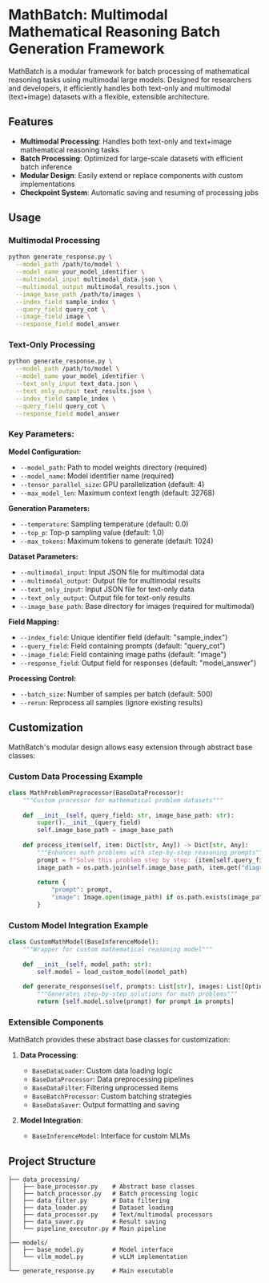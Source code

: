 # MathBatch: Multimodal Mathematical Reasoning Batch Generation Framework

MathBatch is a modular framework for batch processing of mathematical reasoning tasks using multimodal large models. Designed for researchers and developers, it efficiently handles both text-only and multimodal (text+image) datasets with a flexible, extensible architecture.

## Features

- **Multimodal Processing**: Handles both text-only and text+image mathematical reasoning tasks
- **Batch Processing**: Optimized for large-scale datasets with efficient batch inference
- **Modular Design**: Easily extend or replace components with custom implementations
- **Checkpoint System**: Automatic saving and resuming of processing jobs

## Usage

### Multimodal Processing

```bash
python generate_response.py \
  --model_path /path/to/model \
  --model_name your_model_identifier \
  --multimodal_input multimodal_data.json \
  --multimodal_output multimodal_results.json \
  --image_base_path /path/to/images \
  --index_field sample_index \
  --query_field query_cot \
  --image_field image \
  --response_field model_answer
```

### Text-Only Processing

```bash
python generate_response.py \
  --model_path /path/to/model \
  --model_name your_model_identifier \
  --text_only_input text_data.json \
  --text_only_output text_results.json \
  --index_field sample_index \
  --query_field query_cot \
  --response_field model_answer
```

### Key Parameters:

**Model Configuration:**
- `--model_path`: Path to model weights directory (required)
- `--model_name`: Model identifier name (required)
- `--tensor_parallel_size`: GPU parallelization (default: 4)
- `--max_model_len`: Maximum context length (default: 32768)

**Generation Parameters:**
- `--temperature`: Sampling temperature (default: 0.0)
- `--top_p`: Top-p sampling value (default: 1.0)
- `--max_tokens`: Maximum tokens to generate (default: 1024)

**Dataset Parameters:**
- `--multimodal_input`: Input JSON file for multimodal data
- `--multimodal_output`: Output file for multimodal results
- `--text_only_input`: Input JSON file for text-only data
- `--text_only_output`: Output file for text-only results
- `--image_base_path`: Base directory for images (required for multimodal)

**Field Mapping:**
- `--index_field`: Unique identifier field (default: "sample_index")
- `--query_field`: Field containing prompts (default: "query_cot") 
- `--image_field`: Field containing image paths (default: "image")
- `--response_field`: Output field for responses (default: "model_answer")

**Processing Control:**
- `--batch_size`: Number of samples per batch (default: 500)
- `--rerun`: Reprocess all samples (ignore existing results)

## Customization

MathBatch's modular design allows easy extension through abstract base classes:

### Custom Data Processing Example

```python
class MathProblemPreprocessor(BaseDataProcessor):
    """Custom processor for mathematical problem datasets"""
    
    def __init__(self, query_field: str, image_base_path: str):
        super().__init__(query_field)
        self.image_base_path = image_base_path
        
    def process_item(self, item: Dict[str, Any]) -> Dict[str, Any]:
        """Enhances math problems with step-by-step reasoning prompts"""
        prompt = f"Solve this problem step by step: {item[self.query_field]}"
        image_path = os.path.join(self.image_base_path, item.get("diagram", ""))
        
        return {
            "prompt": prompt,
            "image": Image.open(image_path) if os.path.exists(image_path) else None
        }
```

### Custom Model Integration Example

```python
class CustomMathModel(BaseInferenceModel):
    """Wrapper for custom mathematical reasoning model"""
    
    def __init__(self, model_path: str):
        self.model = load_custom_model(model_path)
        
    def generate_responses(self, prompts: List[str], images: List[Optional[Image.Image]]) -> List[str]:
        """Generates step-by-step solutions for math problems"""
        return [self.model.solve(prompt) for prompt in prompts]
```

### Extensible Components

MathBatch provides these abstract base classes for customization:

1. **Data Processing**:
   - `BaseDataLoader`: Custom data loading logic
   - `BaseDataProcessor`: Data preprocessing pipelines
   - `BaseDataFilter`: Filtering unprocessed items
   - `BaseBatchProcessor`: Custom batching strategies
   - `BaseDataSaver`: Output formatting and saving

2. **Model Integration**:
   - `BaseInferenceModel`: Interface for custom MLMs

## Project Structure

```
├── data_processing/
│   ├── base_processor.py    # Abstract base classes
│   ├── batch_processor.py   # Batch processing logic
│   ├── data_filter.py       # Data filtering
│   ├── data_loader.py       # Dataset loading
│   ├── data_processor.py    # Text/multimodal processors
│   ├── data_saver.py        # Result saving
│   └── pipeline_executor.py # Main pipeline
│
├── models/
│   ├── base_model.py        # Model interface
│   └── vllm_model.py        # vLLM implementation
│
└── generate_response.py     # Main executable
```

